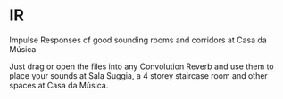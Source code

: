 # IR
Impulse Responses of good sounding rooms and corridors at Casa da Música

Just drag or open the files into any Convolution Reverb and use them to place your sounds at Sala Suggia, a 4 storey staircase room and other spaces at Casa da Música. 
